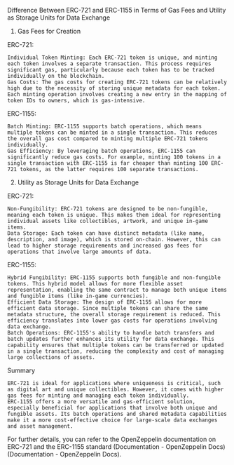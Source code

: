 Difference Between ERC-721 and ERC-1155 in Terms of Gas Fees and Utility as Storage Units for Data Exchange
1. Gas Fees for Creation

ERC-721:

    Individual Token Minting: Each ERC-721 token is unique, and minting each token involves a separate transaction. This process requires significant gas, particularly because each token has to be tracked individually on the blockchain.
    Gas Costs: The gas costs for creating ERC-721 tokens can be relatively high due to the necessity of storing unique metadata for each token. Each minting operation involves creating a new entry in the mapping of token IDs to owners, which is gas-intensive.

ERC-1155:

    Batch Minting: ERC-1155 supports batch operations, which means multiple tokens can be minted in a single transaction. This reduces the overall gas cost compared to minting multiple ERC-721 tokens individually.
    Gas Efficiency: By leveraging batch operations, ERC-1155 can significantly reduce gas costs. For example, minting 100 tokens in a single transaction with ERC-1155 is far cheaper than minting 100 ERC-721 tokens, as the latter requires 100 separate transactions.

2. Utility as Storage Units for Data Exchange

ERC-721:

    Non-Fungibility: ERC-721 tokens are designed to be non-fungible, meaning each token is unique. This makes them ideal for representing individual assets like collectibles, artwork, and unique in-game items.
    Data Storage: Each token can have distinct metadata (like name, description, and image), which is stored on-chain. However, this can lead to higher storage requirements and increased gas fees for operations that involve large amounts of data.

ERC-1155:

    Hybrid Fungibility: ERC-1155 supports both fungible and non-fungible tokens. This hybrid model allows for more flexible asset representation, enabling the same contract to manage both unique items and fungible items (like in-game currencies).
    Efficient Data Storage: The design of ERC-1155 allows for more efficient data storage. Since multiple tokens can share the same metadata structure, the overall storage requirement is reduced. This efficiency translates into lower gas costs for operations involving data exchange.
    Batch Operations: ERC-1155's ability to handle batch transfers and batch updates further enhances its utility for data exchange. This capability ensures that multiple tokens can be transferred or updated in a single transaction, reducing the complexity and cost of managing large collections of assets.

Summary

    ERC-721 is ideal for applications where uniqueness is critical, such as digital art and unique collectibles. However, it comes with higher gas fees for minting and managing each token individually.
    ERC-1155 offers a more versatile and gas-efficient solution, especially beneficial for applications that involve both unique and fungible assets. Its batch operations and shared metadata capabilities make it a more cost-effective choice for large-scale data exchanges and asset management.

For further details, you can refer to the OpenZeppelin documentation on ERC-721 and the ERC-1155 standard​ (Documentation - OpenZeppelin Docs)​​ (Documentation - OpenZeppelin Docs)​.
